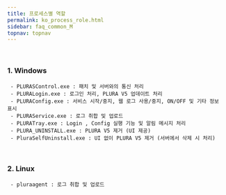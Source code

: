 ```yaml
---
title: 프로세스별 역할
permalink: ko_process_role.html
sidebar: faq_common_M
topnav: topnav
---
```


<br />

### 1. Windows

     - PLURASControl.exe : 패치 및 서버와의 통신 처리
     - PLURALogin.exe : 로그인 처리, PLURA V5 업데이트 처리
     - PLURAConfig.exe : 서비스 시작/중지, 웹 로그 사용/중지, ON/OFF 및 기타 정보 표시
     - PLURAService.exe : 로그 취합 및 업로드
     - PLURATray.exe : Login , Config 실행 기능 및 알림 메시지 처리
     - PLURA_UNINSTALL.exe : PLURA V5 제거 (UI 제공)
     - PluraSelfUninstall.exe : UI 없이 PLURA V5 제거 (서버에서 삭제 시 처리)

<br />

### 2. Linux

     - pluraagent : 로그 취합 및 업로드
